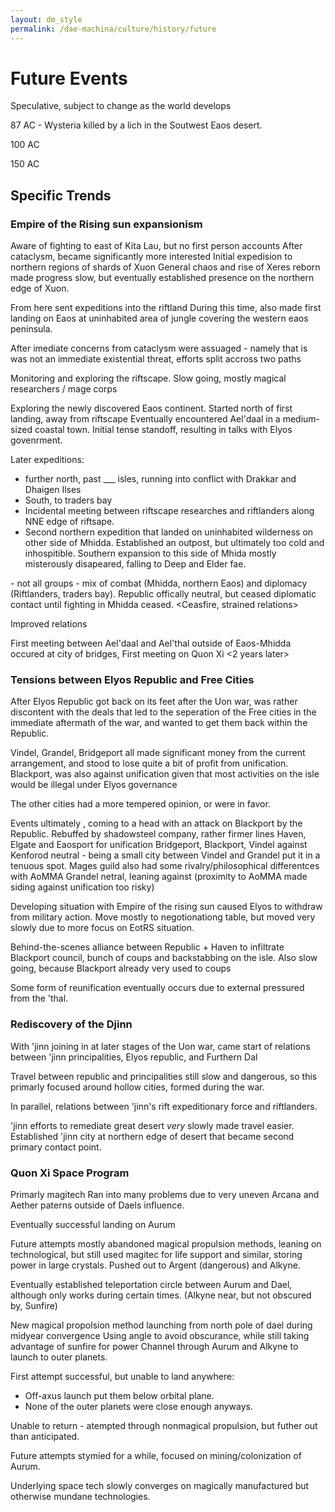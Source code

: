 ```yaml
---
layout: dm_style
permalink: /dae-machina/culture/history/future
---
```


# Future Events

Speculative, subject to change as the world develops




87 AC - Wysteria killed by a lich in the Soutwest Eaos desert.

100 AC

150 AC

## Specific Trends

### Empire of the Rising sun expansionism

Aware of fighting to east of Kita Lau, but no first person accounts
After cataclysm, became significantly more interested
Initial expedision to northern regions of shards of Xuon
General chaos and rise of Xeres reborn made progress slow, but eventually established presence on the northern edge of Xuon.

From here sent expeditions into the riftland
During this time, also made first landing on Eaos at uninhabited area of jungle covering the western eaos peninsula.

After imediate concerns from cataclysm were assuaged - namely that is was not an immediate existential threat, efforts split accross two paths

Monitoring and exploring the riftscape. Slow going, mostly magical researchers / mage corps

Exploring the newly discovered Eaos continent.
Started north of first landing, away from riftscape
Eventually encountered Ael'daal in a medium-sized coastal town.
Initial tense standoff, resulting in talks with Elyos govenrment.

Later expeditions:
 - further north, past ___ isles, running into conflict with Drakkar and Dhaigen Ilses
 - South, to traders bay
 - Incidental meeting between riftscape researches and riftlanders along NNE edge of riftsape.
 - Second northern expedition that landed on uninhabited wilderness on other side of Mhidda. Established an outpost, but ultimately too cold and inhospitible. Southern expansion to this side of Mhida mostly misterously disapeared, falling to Deep and Elder fae. 

<Skirmishes> - not all groups - mix of combat (Mhidda, northern Eaos) and diplomacy (Riftlanders, traders bay). Republic offically neutral, but ceased diplomatic contact until fighting in Mhidda ceased.
<Ceasfire, strained relations>

Improved relations

First meeting between Ael'daal and Ael'thal outside of Eaos-Mhidda occured at city of bridges, <Date>
First meeting on Quon Xi <2 years later>

 
### Tensions between Elyos Republic and Free Cities

After Elyos Republic got back on its feet after the Uon war, was rather discontent with the deals that led to the seperation of the Free cities in the immediate aftermath of the war, 
and wanted to get them back within the Republic.

Vindel, Grandel, Bridgeport all made significant money from the current arrangement, and stood to lose quite a bit of profit from unification.
Blackport, was also against unification given that most activities on the isle would be illegal under Elyos governance

The other cities had a more tempered opinion, or were in favor.

Events ultimately , coming to a head with an attack on Blackport by the Republic.
Rebuffed by shadowsteel company, rather firmer lines
Haven, Elgate and Eaosport for unification
Bridgeport, Blackport, Vindel against
Kenforod neutral - being a small city between Vindel and Grandel put it in a tenuous spot. Mages guild also had some rivalry/philosophical differentces with AoMMA
Grandel netral, leaning against (proximity to AoMMA made siding against unification too risky)

Developing situation with Empire of the rising sun caused Elyos to withdraw from military action.
Move mostly to negotionationg table, but moved very slowly due to more focus on EotRS situation.

Behind-the-scenes alliance between Republic + Haven to infiltrate Blackport council, bunch of coups and backstabbing on the isle.
Also slow going, because Blackport already very used to coups

Some form of reunification eventually occurs due to external pressured from the 'thal.

### Rediscovery of the Djinn

With 'jinn joining in at later stages of the Uon war, came start of relations between 'jinn principalities, Elyos republic, and Furthern Dal

Travel between republic and principalities still slow and dangerous, so this primarly focused around hollow cities, formed during the war.

In parallel, relations between 'jinn's rift expeditionary force and riftlanders.

'jinn efforts to remediate great desert _very_ slowly made travel easier.
Established 'jinn city at northern edge of desert that became second primary contact point.



### Quon Xi Space Program

Primarly magitech
Ran into many problems due to very uneven Arcana and Aether paterns outside of Daels influence.

Eventually successful landing on Aurum

Future attempts mostly abandoned magical propulsion methods, leaning on technological, but still used magitec for life support and similar, storing power in large crystals.
Pushed out to Argent (dangerous) and Alkyne.

Eventually established teleportation circle between Aurum and Dael, although only works during certain times. (Alkyne near, but not obscured by, Sunfire)

New  magical propolsion method
launching from north pole of dael during midyear convergence
Using angle to avoid obscurance, while still taking advantage of sunfire for power
Channel through Aurum and Alkyne to launch to outer planets.

First attempt successful, but unable to land anywhere:
 - Off-axus launch put them below orbital plane.
 - None of the outer planets were close enough anyways.
 
Unable to return - atempted through nonmagical propulsion, but futher out than anticipated.

Future attempts stymied for a while, focused on mining/colonization of Aurum.

Underlying space tech slowly converges on magically manufactured but otherwise mundane technologies.





